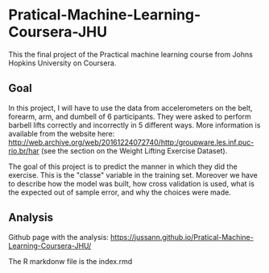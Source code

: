 # Pratical-Machine-Learning-Coursera-JHU

This the final project of the Practical machine learning course from Johns Hopkins University on Coursera.

## Goal

In this project, I will have to use the data from accelerometers on the belt, forearm, arm, and dumbell of 6 participants. They were asked to perform barbell lifts correctly and incorrectly in 5 different ways. More information is available from the website here: http://web.archive.org/web/20161224072740/http:/groupware.les.inf.puc-rio.br/har (see the section on the Weight Lifting Exercise Dataset).

The goal of this project is to predict the manner in which they did the exercise. This is the "classe" variable in the training set. Moreover we have to describe how the model was built, how cross validation is used, what is the expected out of sample error, and why the choices were made.  

## Analysis

Github page with the analysis: https://jussann.github.io/Pratical-Machine-Learning-Coursera-JHU/

The R markdonw file is the index.rmd
